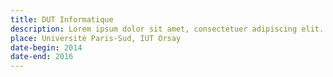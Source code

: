 ```yaml
---
title: DUT Informatique
description: Lorem ipsum dolor sit amet, consectetuer adipiscing elit. Aenean commodo ligula eget dolor. Aenean massa. Cum sociis natoque penatibus et magnis dis parturient montes, nascetur.
place: Université Paris-Sud, IUT Orsay
date-begin: 2014 
date-end: 2016
---
```

